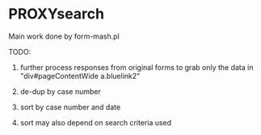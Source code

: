 PROXYsearch
===========

Main work done by form-mash.pl

TODO:

1) further process responses from original forms to grab only the data in "div#pageContentWide a.bluelink2"

2) de-dup by case number

3) sort by case number and date

4) sort may also depend on search criteria used

